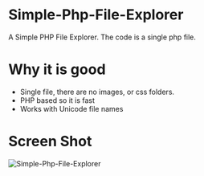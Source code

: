 # Simple-Php-File-Explorer
A Simple PHP File Explorer. The code is a single php file.

<h1>Why it is good</h1>
<ul>
<li>Single file, there are no images, or css folders.</li>
<li>PHP based so it is fast</li>
<li>Works with Unicode file names</li>
</ul>

<h1>Screen Shot</h1>
<img src="http://s11.picofile.com/file/8407151476/Screenshot_2020_08_30_Rp76_File_Explorer.png" alt="Simple-Php-File-Explorer" title="Simple-Php-File-Explorer">
